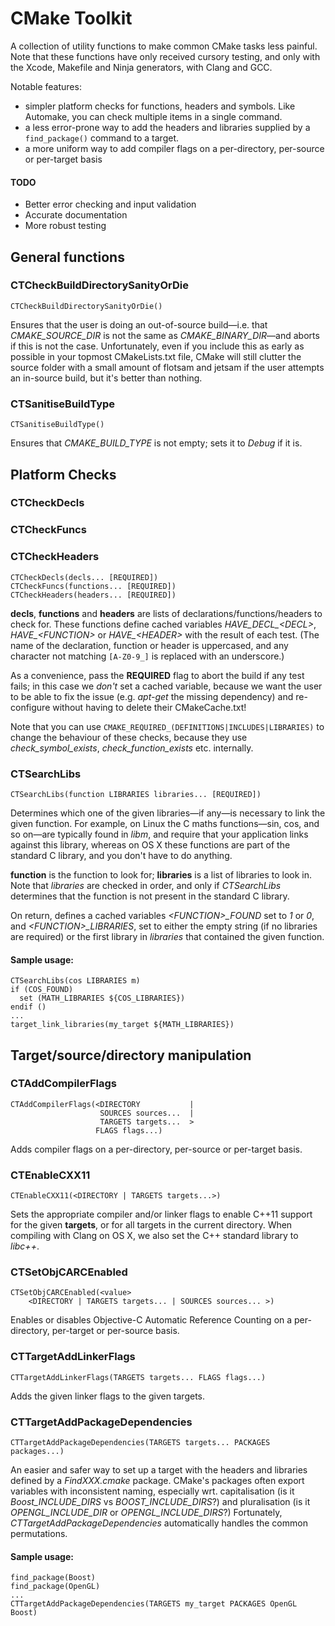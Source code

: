 # CMake Toolkit

A collection of utility functions to make common CMake tasks less painful. Note that these functions have only received cursory testing, and only with the Xcode, Makefile and Ninja generators, with Clang and GCC.

Notable features:

- simpler platform checks for functions, headers and symbols. Like Automake, you can check multiple items in a single command.
- a less error-prone way to add the headers and libraries supplied by a `find_package()` command to a target.
- a more uniform way to add compiler flags on a per-directory, per-source or per-target basis

#### TODO
- Better error checking and input validation
- Accurate documentation
- More robust testing

## General functions
### CTCheckBuildDirectorySanityOrDie
    CTCheckBuildDirectorySanityOrDie()
  
Ensures that the user is doing an out-of-source build—i.e. that *CMAKE_SOURCE_DIR* is not the same as *CMAKE_BINARY_DIR*—and aborts if this is not the case. Unfortunately, even if you include this as early as possible in your topmost CMakeLists.txt file, CMake will still clutter the source folder with a small amount of flotsam and jetsam if the user attempts an in-source build, but it's better than nothing.

### CTSanitiseBuildType
    CTSanitiseBuildType()

Ensures that *CMAKE_BUILD_TYPE* is not empty; sets it to *Debug* if it is.

## Platform Checks
### CTCheckDecls
### CTCheckFuncs
### CTCheckHeaders
    CTCheckDecls(decls... [REQUIRED])
    CTCheckFuncs(functions... [REQUIRED])
    CTCheckHeaders(headers... [REQUIRED])
  
**decls**, **functions** and **headers** are lists of declarations/functions/headers to check for. These functions define cached variables *HAVE\_DECL\_&lt;DECL&gt;*, *HAVE\_&lt;FUNCTION&gt;* or *HAVE\_&lt;HEADER&gt;* with the result of each test. (The name of the declaration, function or header is uppercased, and any character not matching `[A-Z0-9_]` is replaced with an underscore.)

As a convenience, pass the **REQUIRED** flag to abort the build if any test fails; in this case we *don't* set a cached variable, because we want the user to be able to fix the issue (e.g. *apt-get* the missing dependency) and re-configure without having to delete their CMakeCache.txt!

Note that you can use `CMAKE_REQUIRED_(DEFINITIONS|INCLUDES|LIBRARIES)` to change the behaviour of these checks, because they use *check\_symbol\_exists*, *check\_function\_exists* etc. internally.

### CTSearchLibs
    CTSearchLibs(function LIBRARIES libraries... [REQUIRED])
  
Determines which one of the given libraries—if any—is necessary to link the given function. For example, on Linux the C maths functions—sin, cos, and so on—are typically found in *libm*, and require that your application links against this library, whereas on OS X these functions are part of the standard C library, and you don't have to do anything.

**function** is the function to look for; **libraries** is a list of libraries to look in. Note that *libraries* are checked in order, and only if *CTSearchLibs* determines that the function is not present in the standard C library.

On return, defines a cached variables *&lt;FUNCTION&gt;_FOUND* set to *1* or *0*, and *&lt;FUNCTION&gt;_LIBRARIES*, set to either the empty string (if no libraries are required) or the first library in *libraries* that contained the given function.

#### Sample usage:

    CTSearchLibs(cos LIBRARIES m)
    if (COS_FOUND)
      set (MATH_LIBRARIES ${COS_LIBRARIES})
    endif ()
    ...
    target_link_libraries(my_target ${MATH_LIBRARIES})

## Target/source/directory manipulation

### CTAddCompilerFlags
    CTAddCompilerFlags(<DIRECTORY           |
                        SOURCES sources...  |
                        TARGETS targets...  >
                       FLAGS flags...)
Adds compiler flags on a per-directory, per-source or per-target basis.

### CTEnableCXX11
    CTEnableCXX11(<DIRECTORY | TARGETS targets...>)
Sets the appropriate compiler and/or linker flags to enable C++11 support for the given **targets**, or for all targets in the current directory. When compiling with Clang on OS X, we also set the C++ standard library to *libc++*.

### CTSetObjCARCEnabled
    CTSetObjCARCEnabled(<value>  
        <DIRECTORY | TARGETS targets... | SOURCES sources... >)
Enables or disables Objective-C Automatic Reference Counting on a per-directory, per-target or per-source basis.

### CTTargetAddLinkerFlags
    CTTargetAddLinkerFlags(TARGETS targets... FLAGS flags...)
Adds the given linker flags to the given targets.

### CTTargetAddPackageDependencies
    CTTargetAddPackageDependencies(TARGETS targets... PACKAGES packages...)
An easier and safer way to set up a target with the headers and libraries defined by a *FindXXX.cmake* package. CMake's packages often export variables with inconsistent naming, especially wrt. capitalisation (is it *Boost\_INCLUDE\_DIRS* vs *BOOST\_INCLUDE\_DIRS*?) and pluralisation (is it *OPENGL\_INCLUDE\_DIR* or *OPENGL\_INCLUDE\_DIRS*?) Fortunately, *CTTargetAddPackageDependencies* automatically handles the common permutations.

#### Sample usage:

    find_package(Boost)
    find_package(OpenGL)
    ...
    CTTargetAddPackageDependencies(TARGETS my_target PACKAGES OpenGL Boost)
